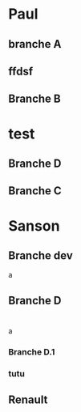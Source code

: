 # Paul

## branche A
## ffdsf
## Branche B

# test

## Branche D

## Branche C

# Sanson

## Branche dev
a
## Branche D
#
a
### Branche D.1

### tutu

## Renault
